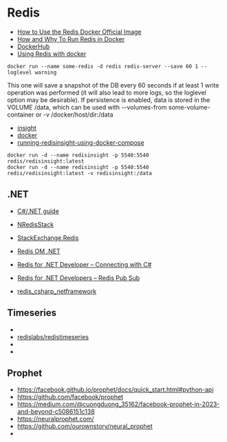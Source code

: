 # Redis

- [How to Use the Redis Docker Official Image](https://www.docker.com/blog/how-to-use-the-redis-docker-official-image/)
- [How and Why To Run Redis in Docker](https://kinsta.com/blog/redis-docker/)
- [DockerHub](https://hub.docker.com/_/redis)
- [Using Redis with docker](https://geshan.com.np/blog/2022/01/redis-docker/)


```
docker run --name some-redis -d redis redis-server --save 60 1 --loglevel warning

```

This one will save a snapshot of the DB every 60 seconds if at least 1 write operation was performed (it will also lead to more logs, so the loglevel option may be desirable). 
If persistence is enabled, data is stored in the VOLUME /data, which can be used with --volumes-from some-volume-container or -v /docker/host/dir:/data

- [insight](https://redis.io/insight/)
- [docker](https://hub.docker.com/r/redis/redisinsight)
- [running-redisinsight-using-docker-compose](https://collabnix.com/running-redisinsight-using-docker-compose/)

```
docker run -d --name redisinsight -p 5540:5540 redis/redisinsight:latest
docker run -d --name redisinsight -p 5540:5540 redis/redisinsight:latest -v redisinsight:/data

```

## .NET

- [C#/.NET guide](https://redis.io/docs/latest/develop/connect/clients/dotnet/)
- [NRedisStack](https://github.com/redis/NRedisStack)
- [StackExchange.Redis](https://stackexchange.github.io/StackExchange.Redis/)
- [Redis OM .NET](https://github.com/redis/redis-om-dotnet)

- [Redis for .NET Developer – Connecting with C#](https://taswar.zeytinsoft.com/redis-for-net-developer-connecting-with-c/)
- [Redis for .NET Developers – Redis Pub Sub](https://taswar.zeytinsoft.com/redis-pub-sub/)
- [redis_csharp_netframework](https://github.com/ruzerix/redis_csharp_netframework/tree/main)

## Timeseries

- [](https://redis.io/blog/redistimeseries-ga-making-4th-dimension-truly-immersive/)
- [redislabs/redistimeseries](https://hub.docker.com/r/redislabs/redistimeseries)
- [](https://github.com/RedisTimeSeries)
- [](https://medium.com/@volkovlabs/forecasting-stocks-and-crypto-prices-using-redis-prophet-and-grafana-b1630638d469)

## Prophet

- https://facebook.github.io/prophet/docs/quick_start.html#python-api
- https://github.com/facebook/prophet
- https://medium.com/@cuongduong_35162/facebook-prophet-in-2023-and-beyond-c5086151c138
- https://neuralprophet.com/
- https://github.com/ourownstory/neural_prophet
- 
